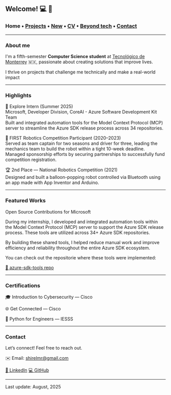 ## Welcome! 💻 🎀

###  Home • [Projects](/projects) • [New](/news) • [CV](/brief_cv) • [Beyond tech](/research) • [Contact](/contact) 
---

### About me

I'm a fifth-semester **Computer Science student** at <a href="https://tec.mx/es" target="_blank">Tecnológico de Monterrey</a> 🇲🇽, passionate about creating solutions that improve lives. 

I thrive on projects that challenge me technically and make a real-world impact

--- 

### Highlights

💼 Explore Intern (Summer 2025)<br>
Microsoft, Developer Division, CoreAI - Azure Software Development Kit Team <br>
Built and integrated automation tools for the Model Context Protocol (MCP) server to streamline the Azure SDK release process across 34 repositories.

🚀 FIRST Robotics Competition Participant (2020–2023)<br>
Served as team captain for two seasons and driver for three, leading the mechanics team to build the robot within a tight 10-week deadline. Managed sponsorship efforts by securing partnerships to successfully fund competition registration.

🏆 2nd Place — National Robotics Competition (2021)<br>
Designed and built a balloon-popping robot controlled via Bluetooth using an app made with App Inventor and Arduino.

--- 

### Featured Works

Open Source Contributions for Microsoft

During my internship, I developed and integrated automation tools within the Model Context Protocol (MCP) server to support the Azure SDK release process. These tools are utilized across 34+ Azure SDK repositories.

By building these shared tools, I helped reduce manual work and improve efficiency and reliability throughout the entire Azure SDK ecosystem.

You can check out the repositorie where these tools were implemented:

<a href= "https://github.com/Azure/azure-sdk-tools" target="_blank">🔗 azure-sdk-tools repo</a>

--- 

### Certifications

🎓 Introduction to Cybersecurity — Cisco

🌐 Get Connected — Cisco

🐍 Python for Engineers — IESSS


--- 

### Contact

Let’s connect! Feel free to reach out.

✉️ Email:
shirelmr@gmail.com

<a href= "https://www.linkedin.com/in/shirelmr/" target="_blank">🔗 LinkedIn</a>
<a href= "https://github.com/shirelmr" target="_blank">💻 GitHub</a>

--- 

Last update: August, 2025

